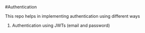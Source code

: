 #Authentication

This repo helps in implementing authentication using different ways

1. Authentication using JWTs (email and password)